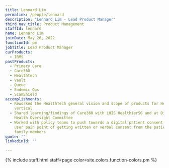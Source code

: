 ```yaml
---
title: Lennard Lim
permalink: /people/lennard
description: "Lennard Lim - Lead Product Manager"
third_nav_title: Product Management
staffId: lennard
name: Lennard Lim
joinDate: May 26, 2022
functionId: pm
jobTitle: Lead Product Manager
curProducts:
  - IRMS
pastProducts:
  - Primary Care
  - Care360
  - Healthtech
  - Vault
  - Queue
  - Endemic Ops
  - ScamShield
accomplishments:
  - Reworked the HealthTech general vision and scope of products for HealthTech
    vertical
  - Shared learning/findings of Care360 with iHIS HealthierSG and at Digital
    Health Oversight Committee
  - Worked with policy teams to push towards a digital patient consent, solving
    user pain point of getting written or verbal consent from the patient and/or
    family members
quote: ""
linkedinId: ""

---
```


{% include staff.html staff=page color=site.colors.function-colors.pm %}
